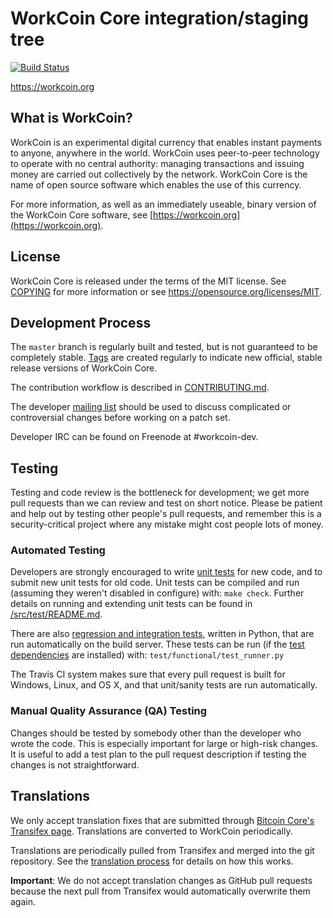 WorkCoin Core integration/staging tree
=====================================

[![Build Status](https://travis-ci.org/workcoin-project/workcoin.svg?branch=master)](https://travis-ci.org/workcoin-project/workcoin)

https://workcoin.org

What is WorkCoin?
----------------

WorkCoin is an experimental digital currency that enables instant payments to
anyone, anywhere in the world. WorkCoin uses peer-to-peer technology to operate
with no central authority: managing transactions and issuing money are carried
out collectively by the network. WorkCoin Core is the name of open source
software which enables the use of this currency.

For more information, as well as an immediately useable, binary version of
the WorkCoin Core software, see [https://workcoin.org](https://workcoin.org).

License
-------

WorkCoin Core is released under the terms of the MIT license. See [COPYING](COPYING) for more
information or see https://opensource.org/licenses/MIT.

Development Process
-------------------

The `master` branch is regularly built and tested, but is not guaranteed to be
completely stable. [Tags](https://github.com/workcoin-project/workcoin/tags) are created
regularly to indicate new official, stable release versions of WorkCoin Core.

The contribution workflow is described in [CONTRIBUTING.md](CONTRIBUTING.md).

The developer [mailing list](https://groups.google.com/forum/#!forum/workcoin-dev)
should be used to discuss complicated or controversial changes before working
on a patch set.

Developer IRC can be found on Freenode at #workcoin-dev.

Testing
-------

Testing and code review is the bottleneck for development; we get more pull
requests than we can review and test on short notice. Please be patient and help out by testing
other people's pull requests, and remember this is a security-critical project where any mistake might cost people
lots of money.

### Automated Testing

Developers are strongly encouraged to write [unit tests](src/test/README.md) for new code, and to
submit new unit tests for old code. Unit tests can be compiled and run
(assuming they weren't disabled in configure) with: `make check`. Further details on running
and extending unit tests can be found in [/src/test/README.md](/src/test/README.md).

There are also [regression and integration tests](/test), written
in Python, that are run automatically on the build server.
These tests can be run (if the [test dependencies](/test) are installed) with: `test/functional/test_runner.py`

The Travis CI system makes sure that every pull request is built for Windows, Linux, and OS X, and that unit/sanity tests are run automatically.

### Manual Quality Assurance (QA) Testing

Changes should be tested by somebody other than the developer who wrote the
code. This is especially important for large or high-risk changes. It is useful
to add a test plan to the pull request description if testing the changes is
not straightforward.

Translations
------------

We only accept translation fixes that are submitted through [Bitcoin Core's Transifex page](https://www.transifex.com/projects/p/bitcoin/).
Translations are converted to WorkCoin periodically.

Translations are periodically pulled from Transifex and merged into the git repository. See the
[translation process](doc/translation_process.md) for details on how this works.

**Important**: We do not accept translation changes as GitHub pull requests because the next
pull from Transifex would automatically overwrite them again.
